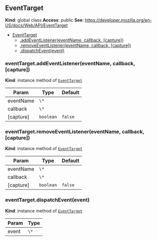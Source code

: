 
<a name="eventtarget" id="eventtarget"></a>

## EventTarget
**Kind**: global class
**Access**: public
**See**: https://developer.mozilla.org/en-US/docs/Web/API/EventTarget

* [EventTarget](#eventtarget)
    * [.addEventListener(eventName, callback, [capture])](#eventtarget-addeventlistener)
    * [.removeEventListener(eventName, callback, [capture])](#eventtarget-removeeventlistener)
    * [.dispatchEvent(event)](#eventtarget-dispatchevent)


<a name="eventtarget-addeventlistener" id="eventtarget-addeventlistener"></a>

### eventTarget.addEventListener(eventName, callback, [capture])
**Kind**: instance method of [`EventTarget`](#eventtarget)

| Param | Type | Default |
| --- | --- | --- |
| eventName | `\*` |  |
| callback | `\*` |  |
| [capture] | `boolean` | <code>false</code> |


<a name="eventtarget-removeeventlistener" id="eventtarget-removeeventlistener"></a>

### eventTarget.removeEventListener(eventName, callback, [capture])
**Kind**: instance method of [`EventTarget`](#eventtarget)

| Param | Type | Default |
| --- | --- | --- |
| eventName | `\*` |  |
| callback | `\*` |  |
| [capture] | `boolean` | <code>false</code> |


<a name="eventtarget-dispatchevent" id="eventtarget-dispatchevent"></a>

### eventTarget.dispatchEvent(event)
**Kind**: instance method of [`EventTarget`](#eventtarget)

| Param | Type |
| --- | --- |
| event | `\*` |

